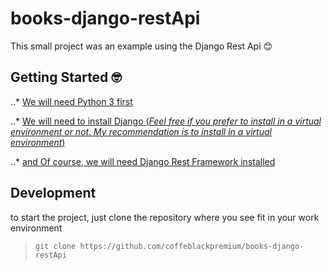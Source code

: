 # books-django-restApi
This small project was an example using the Django Rest Api 😊



## Getting Started 🤓
..* [We will need Python 3 first](https://www.python.org/downloads/)

..* [We will need to install Django (*Feel free if you prefer to install in a virtual environment or not. My recommendation is to install in a virtual environment*)](https://docs.djangoproject.com/en/4.0/topics/install/)

..* [and Of course, we will need Django Rest Framework installed](https://www.django-rest-framework.org/#installation)



## Development
to start the project, just clone the repository where you see fit in your work environment

> `git clone https://github.com/coffeblackpremium/books-django-restApi`
